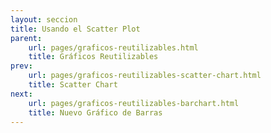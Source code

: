 ```yaml
---
layout: seccion
title: Usando el Scatter Plot
parent:
    url: pages/graficos-reutilizables.html
    title: Gráficos Reutilizables
prev:
    url: pages/graficos-reutilizables-scatter-chart.html
    title: Scatter Chart
next:
    url: pages/graficos-reutilizables-barchart.html
    title: Nuevo Gráfico de Barras
---
```



<div>
    <style>
            .axis path, line {
                fill: none;
                stroke: black;
                stroke-width: 1px;
            }

            .axis text {
                fill: black;
                font-size: 11px;
            }

            .node-highlight{
                fill: #fff;
                cursor: default
            }
    </style>
</div>

Al igual que antes, volvemos a ingresar los datos.

<div class="runnable" id="code-a01">
var datosA = [
    {nombre: 'Manzana',     color: '#ff0000',  calorias: 52,   grasa: 0.2,  proteinas: 0.3,   azucar: 14},
    {nombre: 'Hamburguesa', color: '#993300',  calorias: 295,  grasa: 14,   proteinas: 17,    azucar: 24},
    {nombre: 'Pizza',       color: '#cc9900',  calorias: 266,  grasa: 10,   proteinas: 11,    azucar: 33},
    {nombre: 'Palta',       color: '#004400',  calorias: 160,  grasa: 15,   proteinas:  2,    azucar: 9},
    {nombre:'Platano',      color:'#ffcc00',   calorias: 89,   grasa: 0.3,  proteinas: 1.1,   azucar: 23},
    {nombre:'Nuez',         color:'#cc6600',   calorias: 576,  grasa: 49,   proteinas: 21,    azucar: 22},
    {nombre:'Almendra',     color:'#660033',   calorias: 576,  grasa: 49,   proteinas: 21,    azucar: 22},
    {nombre:'Pollo',        color:'#cc9900',   calorias: 219,  grasa: 12,   proteinas: 27,    azucar: 0},
    {nombre:'Pavo',         color:'#ffcc33',   calorias: 111,  grasa: 0.7,  proteinas: 25,    azucar: 0.1},
    {nombre:'Baggel',       color:'#cc9966',   calorias: 250,  grasa: 1.5,  proteinas: 10,    azucar: 49},
    {nombre:'Brocoli',      color:'#00bb00',   calorias: 34,   grasa: 0.4,  proteinas: 2.8,   azucar: 7},
    {nombre:'Pan',          color:'#cc6633',   calorias: 289,  grasa: 1.8,  proteinas: 12,    azucar: 56},
    {nombre:'Papas fritas', color:'#ffcc00',   calorias: 536,  grasa: 35,   proteinas: 7,     azucar: 53},
    {nombre:'Vino',         color:'#660066',   calorias: 83,   grasa: 0,    proteinas: 0.1,   azucar: 2.7},
    {nombre:'Uva',          color:'#66cc66',   calorias: 67,   grasa: 0.4,  proteinas: 0.6,   azucar: 17},
    {nombre:'Granola',      color:'#ff9900',   calorias: 471,  grasa: 20,   proteinas: 10,    azucar: 64},
    {nombre:'Zanahoria',    color:'#ff3300',   calorias: 41,   grasa: 0.2,  proteinas: 0.9,   azucar: 10},
    {nombre:'Tomate',       color:'#ff0000',   calorias: 18,   grasa: 3.9,  proteinas: 0.9,   azucar: 3.9},
    {nombre:'Naranja',      color:'#ff6600',   calorias: 47,   grasa: 0.1,  proteinas: 0.9,   azucar: 12},
    {nombre:'Pera',         color:'#00ff00',   calorias: 57,   grasa: 0.1,  proteinas: 0.4,   azucar: 15},
    {nombre:'Nutella',      color:'#550000',   calorias: 500,  grasa: 27,   proteinas: 5,     azucar: 50},
    {nombre:'Arroz',        color:'#ffffcc',   calorias: 111,  grasa: 0.9,  proteinas: 2.6,   azucar: 23},
    {nombre:'Chocolate',    color:'#330000',   calorias: 546,  grasa: 31,   proteinas: 4.9,   azucar: 61},
    {nombre:'Rabano',       color:'#cc0033',   calorias: 16,   grasa: 0.1,  proteinas: 0.7,   azucar: 3.4},
    {nombre:'Soya',         color:'#004400',   calorias: 446,  grasa: 20,   proteinas: 36,    azucar: 30},
    {nombre:'Aceite',       color:'#007700',   calorias: 884,  grasa: 100,  proteinas: 0,     azucar: 0},
    {nombre:'Leche',        color:'#eeeeee',   calorias: 42,   grasa: 1,    proteinas: 3.4,   azucar: 5},
    {nombre:'Queso',        color:'#ffff00',   calorias: 371,  grasa: 32,   proteinas: 18,    azucar: 3.7},
    {nombre:'Pan Pita',     color:'#660033',   calorias: 275,  grasa: 1.2,  proteinas: 9,     azucar: 56},
    {nombre:'Vacuno',       color:'#660000',   calorias: 250,  grasa: 15,   proteinas: 26,    azucar: 0},
    {nombre:'Zapayo',       color:'#ff6600',   calorias: 26,   grasa: 0.1,   proteinas: 1,    azucar: 6},
    {nombre:'Piña',         color:'#ffff99',   calorias: 50,   grasa: 0.1,   proteinas: 0.5,  azucar: 13},
    {nombre:'Coco',         color:'#ffffcc',   calorias: 354,  grasa: 33,    proteinas: 3.3,  azucar: 15}
];
</div>
<script>codeBlock().editor('#code-a01').init();</script>

Incluiremos el código del gráfico usando un archivo externo: agregamos la siguiente línea al código html: `<script src="/pages/scatter-chart.js"></script>`. El archivo sólamente tiene la función `scatterChart` definida en el ejemplo previo.

<script src="{{site.page.root}}/pages/scatter-chart.js"></script>

Ahora creamos el gráfico como antes. Para hacer más interesante el ejemplo, vamos a agregar botones para alternar los valores graficados.

<div class="runnable" id="code-a02">
    var scatter = scatterChart()
        .x(function(d) { return d.calorias; })
        .y(function(d) { return d.proteinas; })
        .r(function(d) { return d.grasa; })
        .width(600)
        .height(200);

    d3.select('#ejemplo-a02')
        .data([datosA])
        .call(scatter);
</div>
<script>codeBlock().editor('#code-a02').init();</script>

<div class="ejemplo">

    <div class="btn-group">
        <button id="boton-cg" type="button" class="btn btn-default btn-sm">Calorias vs. Grasa</button>
        <button id="boton-cp" type="button" class="btn btn-default btn-sm">Calorias vs. Proteinas</button>
        <button id="boton-ca" type="button" class="btn btn-default btn-sm">Calorias vs. Azúcar</button>
    </div>

    <div id="ejemplo-a02"></div>
</div>

<div class="ejemplo">
    <div id="ejemplo-a03"></div>
</div>

Finalmente, agregamos _event listeners_ a los botones, para cambiar las funciones de acceso a las variables y actualizar el gráfico. Al hacer click en un botón, configuramos las funciones de acceso `x` e `y`. Para actualizar el gráfico, volvemos a vincular los datos a la selección e invocar el gráfico.

<div class="runnable" id="code-a04">

    d3.select('#boton-cg').on('click', function() {
        scatter
            .x(function(d) { return d.calorias; })
            .y(function(d) { return d.grasa; });

        d3.select('#ejemplo-a02')
            .data([datosA])
            .call(scatter);
    });

    d3.select('#boton-cp').on('click', function() {
        scatter
            .x(function(d) { return d.calorias; })
            .y(function(d) { return d.proteinas; });

        d3.select('#ejemplo-a02')
            .data([datosA])
            .call(scatter);
    });

    d3.select('#boton-ca').on('click', function() {
        scatter
            .x(function(d) { return d.calorias; })
            .y(function(d) { return d.azucar; });

        d3.select('#ejemplo-a02')
            .data([datosA])
            .call(scatter);
    });

</div>
<script>codeBlock().editor('#code-a04').init();</script>
